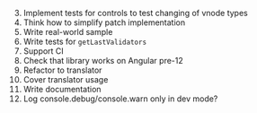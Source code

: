 3. Implement tests for controls to test changing of vnode types
7. Think how to simplify patch implementation
9. Write real-world sample
10. Write tests for `getLastValidators`
12. Support CI
13. Check that library works on Angular pre-12
14. Refactor to translator
15. Cover translator usage
16. Write documentation
18. Log console.debug/console.warn only in dev mode?

